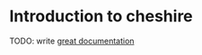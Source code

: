 # Introduction to cheshire

TODO: write [great documentation](http://jacobian.org/writing/what-to-write/)
